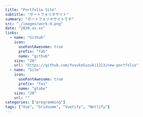 ```yaml
---
title: "Portfolio Site"
subtitle: "ポートフォリオサイト"
summary: "ポートフォリオサイトです"
src: "./images/work-4.png"
date: "2020.xx.xx"
links: 
  - name: "Github"
    icon: 
      useFontAwesome: true
      prefix: "fab"
      name: "github"
    size: "20"
    url: "https://github.com/YusukeSuzuki1213/new-portfolio"
  - name: "Site"
    icon: 
      useFontAwesome: true
      prefix: "fas"
      name: "globe"
    size: "20"
    url: ""
categories: ["programming"]
tags: ["Vue", "Gridsome", "Vuetify", "Netlify"]
---
```


